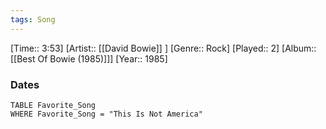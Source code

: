 ```yaml
---
tags: Song  
---
```

[Time:: 3:53]
[Artist:: [[David Bowie]] ]
[Genre:: Rock]
[Played:: 2]
[Album:: [[Best Of Bowie (1985)]]]
[Year:: 1985]
### Dates
````dataview
TABLE Favorite_Song
WHERE Favorite_Song = "This Is Not America"
````